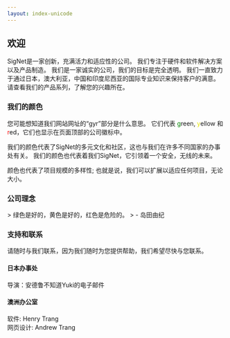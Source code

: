 ```yaml
---
layout: index-unicode
---
```


<h2>欢迎</h2>
SigNet是一家创新，充满活力和适应性的公司。 我们专注于硬件和软件解决方案以及产品制造。 我们是一家诚实的公司，我们的目标是完全透明。 我们一直致力于通过日本，澳大利亚，中国和印度尼西亚的国际专业知识来保持客户的满意。 请查看我们的产品系列，了解您的兴趣所在。

<h3>我们的颜色</h3>
您可能想知道我们网站网址的“gyr”部分是什么意思。 它们代表 <span style="color:green">g</span>reen, <span style="color:#e5e500">y</span>ellow 和 <span style="color:red">r</span>ed，它们也显示在页面顶部的公司徽标中。

我们的颜色代表了SigNet的多元文化和社区，这也与我们在许多不同国家的办事处有关。 我们的颜色也代表着我们SigNet，它引领着一个安全，无线的未来。

颜色也代表了项目规模的多样性; 也就是说，我们可以扩展以适应任何项目，无论大小。

<h3>公司理念</h3>
> 绿色是好的，黄色是好的，红色是危险的。
> - 岛田由纪

<h3>支持和联系</h3>
请随时与我们联系，因为我们随时为您提供帮助，我们希望尽快与您联系。

<h4>日本办事处</h4>
导演：安德鲁不知道Yuki的电子邮件

<h4>澳洲办公室</h4>
软件:     Henry Trang<br>
网页设计: Andrew Trang
